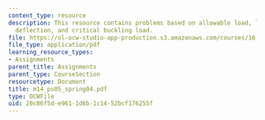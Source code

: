 ```yaml
---
content_type: resource
description: This resource contains problems based on allowable load, lateral central
  deflection, and critical buckling load.
file: https://ol-ocw-studio-app-production.s3.amazonaws.com/courses/16-01-unified-engineering-i-ii-iii-iv-fall-2005-spring-2006/20c86f5de9611d6b1c1452bcf176255f_m14_ps05_spring04.pdf
file_type: application/pdf
learning_resource_types:
- Assignments
parent_title: Assignments
parent_type: CourseSection
resourcetype: Document
title: m14_ps05_spring04.pdf
type: OCWFile
uid: 20c86f5d-e961-1d6b-1c14-52bcf176255f
---
```


